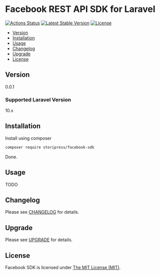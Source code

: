 # Facebook REST API SDK for Laravel

[![Actions Status](https://github.com/storipress/facebook-sdk/workflows/Testing/badge.svg)](https://github.com/storipress/facebook-sdk/actions)
[![Latest Stable Version](https://poser.pugx.org/storipress/facebook-sdk/v/stable)](https://packagist.org/packages/storipress/facebook-sdk)
[![License](https://poser.pugx.org/storipress/facebook-sdk/license)](https://packagist.org/packages/storipress/facebook-sdk)

- [Version](#version)
- [Installation](#installation)
- [Usage](#usage)
- [Changelog](#changelog)
- [Upgrade](#upgrade)
- [License](#license)

## Version

0.0.1

### Supported Laravel Version

10.x

## Installation

Install using composer

```sh
composer require storipress/facebook-sdk
```

Done.

## Usage

TODO

## Changelog

Please see [CHANGELOG](CHANGELOG.md) for details.

## Upgrade

Please see [UPGRADE](UPGRADE.md) for details.

## License

Facebook SDK is licensed under [The MIT License (MIT)](LICENSE).
